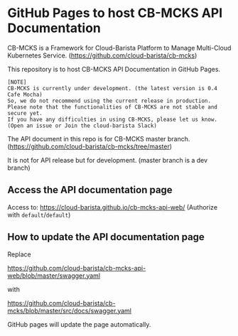 # GitHub Pages to host CB-MCKS API Documentation

CB-MCKS is a Framework for Cloud-Barista Platform to Manage Multi-Cloud Kubernetes Service.
(https://github.com/cloud-barista/cb-mcks)

This repository is to host CB-MCKS API Documentation in GitHub Pages.

```
[NOTE]
CB-MCKS is currently under development. (the latest version is 0.4 Cafe Mocha)
So, we do not recommend using the current release in production.
Please note that the functionalities of CB-MCKS are not stable and secure yet.
If you have any difficulties in using CB-MCKS, please let us know.
(Open an issue or Join the cloud-barista Slack)
```

The API document in this repo is for CB-MCKS master branch. 
(https://github.com/cloud-barista/cb-mcks/tree/master)

It is not for API release but for development.
(master branch is a dev branch)

## Access the API documentation page

Access to: https://cloud-barista.github.io/cb-mcks-api-web/
(Authorize with `default`/`default`)

## How to update the API documentation page

Replace 

https://github.com/cloud-barista/cb-mcks-api-web/blob/master/swagger.yaml 

with 

https://github.com/cloud-barista/cb-mcks/blob/master/src/docs/swagger.yaml

GitHub pages will update the page automatically.
